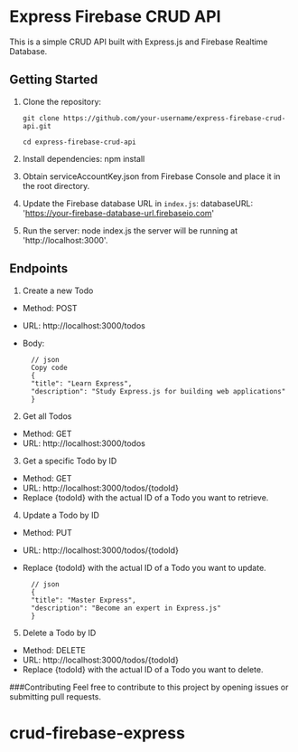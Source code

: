 # Express Firebase CRUD API

This is a simple CRUD API built with Express.js and Firebase Realtime Database.

## Getting Started

1.  Clone the repository:

        git clone https://github.com/your-username/express-firebase-crud-api.git

        cd express-firebase-crud-api

2.  Install dependencies:
    npm install

3.  Obtain serviceAccountKey.json from Firebase Console and place it in the root directory.

4.  Update the Firebase database URL in `index.js`:
    databaseURL: 'https://your-firebase-database-url.firebaseio.com'

5.  Run the server:
    node index.js
    the server will be running at 'http://localhost:3000'.

## Endpoints

1. Create a new Todo

- Method: POST

- URL: http://localhost:3000/todos

- Body:

        // json
        Copy code
        {
        "title": "Learn Express",
        "description": "Study Express.js for building web applications"
        }

2. Get all Todos

- Method: GET
- URL: http://localhost:3000/todos

3. Get a specific Todo by ID

- Method: GET
- URL: http://localhost:3000/todos/{todoId}
- Replace {todoId} with the actual ID of a Todo you want to retrieve.

4. Update a Todo by ID

- Method: PUT

- URL: http://localhost:3000/todos/{todoId}

- Replace {todoId} with the actual ID of a Todo you want to update.

        // json
        {
        "title": "Master Express",
        "description": "Become an expert in Express.js"
        }

5. Delete a Todo by ID

- Method: DELETE
- URL: http://localhost:3000/todos/{todoId}
- Replace {todoId} with the actual ID of a Todo you want to delete.

###Contributing
Feel free to contribute to this project by opening issues or submitting pull requests.
# crud-firebase-express

